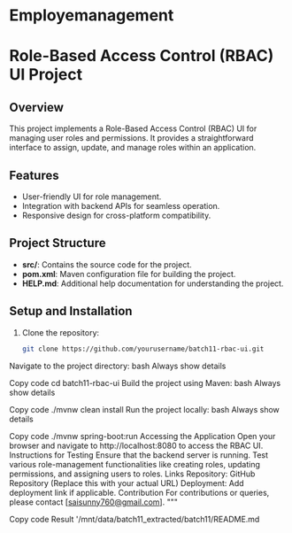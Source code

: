 # Employemanagement
# Role-Based Access Control (RBAC) UI Project

## Overview
This project implements a Role-Based Access Control (RBAC) UI for managing user roles and permissions. It provides a straightforward interface to assign, update, and manage roles within an application.

## Features
- User-friendly UI for role management.
- Integration with backend APIs for seamless operation.
- Responsive design for cross-platform compatibility.

## Project Structure
- **src/**: Contains the source code for the project.
- **pom.xml**: Maven configuration file for building the project.
- **HELP.md**: Additional help documentation for understanding the project.

## Setup and Installation
1. Clone the repository:
   ```bash
   git clone https://github.com/yourusername/batch11-rbac-ui.git
Navigate to the project directory:
bash
Always show details

Copy code
cd batch11-rbac-ui
Build the project using Maven:
bash
Always show details

Copy code
./mvnw clean install
Run the project locally:
bash
Always show details

Copy code
./mvnw spring-boot:run
Accessing the Application
Open your browser and navigate to http://localhost:8080 to access the RBAC UI.
Instructions for Testing
Ensure that the backend server is running.
Test various role-management functionalities like creating roles, updating permissions, and assigning users to roles.
Links
Repository: GitHub Repository (Replace this with your actual URL)
Deployment: Add deployment link if applicable.
Contribution
For contributions or queries, please contact [saisunny760@gmail.com]. """



Copy code
Result
'/mnt/data/batch11_extracted/batch11/README.md
